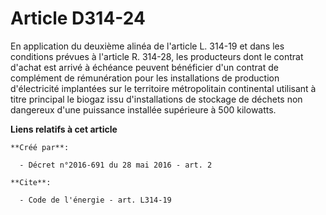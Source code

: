 # Article D314-24

En application du deuxième alinéa de l'article L. 314-19 et dans les conditions prévues à l'article R. 314-28, les
producteurs dont le contrat d'achat est arrivé à échéance peuvent bénéficier d'un contrat de complément de rémunération pour
les installations de production d'électricité implantées sur le territoire métropolitain continental utilisant à titre
principal le biogaz issu d'installations de stockage de déchets non dangereux d'une puissance installée supérieure à 500
kilowatts.

**Liens relatifs à cet article**

	**Créé par**:

	  - Décret n°2016-691 du 28 mai 2016 - art. 2

	**Cite**:

	  - Code de l'énergie - art. L314-19
